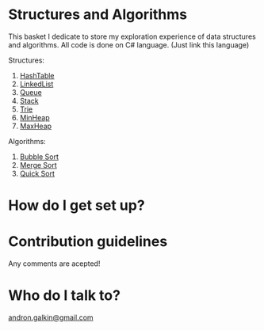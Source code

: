 # Structures and Algorithms
This basket I dedicate to store my exploration experience of data structures and algorithms.
All code is done on C# language. (Just link this language)

Structures:
1. [HashTable](../master/Lib/Structures/HashTable.cs)
2. [LinkedList](../master/Lib/Structures/LinkedList.cs)
3. [Queue](../master/Lib/Structures/Queue.cs)
4. [Stack](../master/Lib/Structures/Stack.cs)
5. [Trie](../master/Lib/Structures/Trie.cs)
6. [MinHeap](../master/Lib/Structures/MinHeap.cs)
7. [MaxHeap](../master/Lib/Structures/MaxHeap.cs)

Algorithms: 
1. [Bubble Sort](../master/Lib/Algorithms/BubbleSort.cs)
2. [Merge Sort](../master/Lib/Algorithms/MergeSort.cs)
3. [Quick Sort](../master/Lib/Algorithms/QuickSort.cs)

# How do I get set up?

# Contribution guidelines
Any comments are acepted!

# Who do I talk to?
andron.galkin@gmail.com

